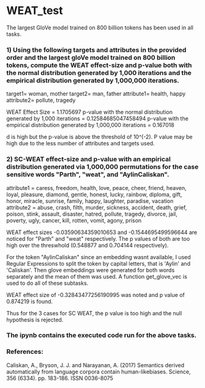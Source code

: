 # WEAT_test

The largest GloVe model trained on 800 billion tokens has been used in all tasks.

### 1) Using the following targets and attributes in the provided order and the largest gloVe model trained on 800 billion tokens, compute the WEAT effect-size and p-value both with the normal distribution generated by 1,000 iterations and the empirical distribution generated by 1,000,000 iterations.

target1= woman, mother
target2= man, father
attribute1= health, happy
attribute2= pollute, tragedy

WEAT Effect Size = 1.1705697
p-value with the normal distribution generated by 1,000 iterations = 0.12584685047458494
p-value with the empirical distribution generated by 1,000,000 iterations = 0.167018

d is high but the p-value is above the threshold of 10^(-2). P value may be high due to the less number of attributes and targets used.

### 2) SC-WEAT effect-size and p-value with an empirical distribution generated via 1,000,000 permutations for the case sensitive words "Parth", "weat", and "AylinCaliskan".

attribute1 = caress, freedom, health, love, peace, cheer, friend, heaven, loyal, pleasure, diamond, gentle, honest, lucky, rainbow, diploma, gift, honor, miracle, sunrise, family, happy, laughter, paradise, vacation
attribute2 = abuse, crash, filth, murder, sickness, accident, death, grief, poison, stink, assault, disaster, hatred, pollute, tragedy, divorce, jail, poverty, ugly, cancer, kill, rotten, vomit, agony, prison

WEAT effect sizes -0.03590634359010653 and -0.1544695499596644 are noticed for "Parth" and "weat" respectively. The p values of both are too high over the threswhold (0.548877 and 0.704144 respectively).

For the token "AylinCaliskan" since an embedding wasnt available, I used Regular Expressions to split the token by capital letters, that is 'Aylin' and 'Caliskan'. Then glove embeddings were generated for both words separately and the mean of them was used. A function get_glove_vec is used to do all of these subtasks.

WEAT effect size of -0.32843477256190995 was noted and p value of 0.874219 is found.

Thus for the 3 cases for SC WEAT, the p value is too high and the null hypothesis is rejected.

### The ipynb contains the executed code run for the above tasks.

### References: 

Caliskan, A., Bryson, J. J. and Narayanan, A. (2017) Semantics derived automatically from language corpora contain human-likebiases. Science, 356 (6334). pp. 183-186. ISSN 0036-8075

